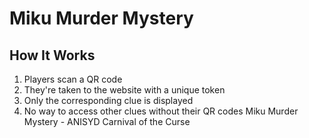 # Miku Murder Mystery

## How It Works
1. Players scan a QR code
2. They're taken to the website with a unique token
3. Only the corresponding clue is displayed
4. No way to access other clues without their QR codes
Miku Murder Mystery - ANISYD Carnival of the Curse 

